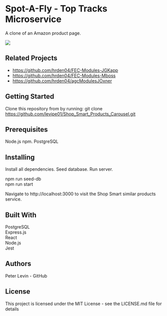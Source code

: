 # Spot-A-Fly - Top Tracks Microservice
A clone of an Amazon product page.

![](CloneAzonDemo.gif)

## Related Projects

  - https://github.com/hrden04/FEC-Modules-JGKapp
  - https://github.com/hrden04/FEC-Modules-Mboss
  - https://github.com/hrden04/agcModulesJOxner

## Getting Started
Clone this repository from by running: git clone https://github.com/levipe01/Shop_Smart_Products_Carousel.git

## Prerequisites
Node.js npm. 
PostgreSQL

## Installing
Install all dependencies. Seed database. Run server.

npm run seed-db <br/>
npm run start

Navigate to http://localhost:3000 to visit the Shop Smart similar products service. 

## Built With
PostgreSQL <br/>
Express.js <br/>
React <br/>
Node.js <br/>
Jest

## Authors
Peter Levin - GitHub

## License
This project is licensed under the MIT License - see the LICENSE.md file for details





